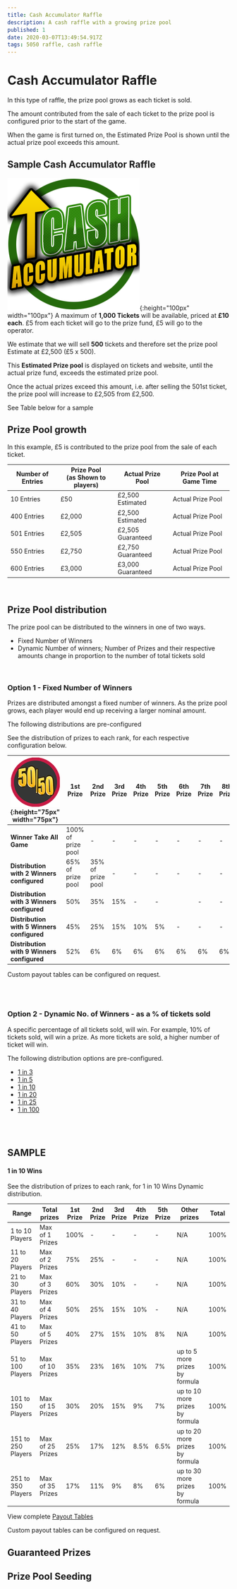 ```yaml
---
title: Cash Accumulator Raffle
description: A cash raffle with a growing prize pool
published: 1
date: 2020-03-07T13:49:54.917Z
tags: 5050 raffle, cash raffle
---
```



# Cash Accumulator Raffle

In this type of raffle, the prize pool grows as each ticket is sold.

The amount contributed from the sale of each ticket to the prize pool is configured prior to the start of the game. 

When the game is first turned on, the Estimated Prize Pool is shown until the actual prize pool exceeds this amount.  

## Sample Cash Accumulator Raffle

![cash-accumulator-raffle2.png](/cash-accumulator-raffle2.png){:height="100px" width="100px"}
A maximum of **1,000 Tickets** will be available, priced at **£10 each**. 
£5 from each ticket will go to the prize fund, £5 will go to the operator.

We estimate that we will sell **500** tickets and therefore set the prize pool Estimate at £2,500 (£5 x 500).

This **Estimated Prize pool** is displayed on tickets and website, until the actual prize fund, exceeds the estimated prize pool.

Once the actual prizes exceed this amount, i.e. after selling the 501st ticket, the prize pool will increase to £2,505 from £2,500. 

See Table below for a sample

## Prize Pool growth

In this example, £5 is contributed to the prize pool from the sale of each ticket.

| Number of Entries       | Prize Pool <BR>(as Shown to players)  | Actual Prize Pool                             | Prize Pool at Game Time        |                  
|---------------|---------|----------------------------------|-----------------------|
| 10 Entries    | £50 |      £2,500 Estimated              | Actual Prize Pool           |           
| 400 Entries     | £2,000  | £2,500 Estimated                | Actual Prize Pool              |        
| 501 Entries      | £2,505     | £2,505 Guaranteed                        | Actual Prize Pool      |    
| 550 Entries      | £2,750     | £2,750 Guaranteed                        | Actual Prize Pool      |      
| 600 Entries      | £3,000    | £3,000 Guaranteed                        | Actual Prize Pool  |

<BR>

## Prize Pool distribution

The prize pool can be distributed to the winners in one of two ways. 
  
- Fixed Number of Winners
- Dynamic Number of winners; Number of Prizes and their respective amounts change in proportion to the number of total tickets sold

<BR>
  
    
### Option 1 - Fixed Number of Winners
  
Prizes are distributed amongst a fixed number of winners. 
As the prize pool grows, each player would end up receiving a larger nominal amount.
  
The following distributions are pre-configured
   
 See the distribution of prizes to each rank, for each respective configuration below.

| ![50-50small.png](/50-50small.png "Cash Raffle"){:height="75px" width="75px"}   | 1st <BR>Prize | 2nd <BR>Prize| 3rd<BR>Prize |   4th<BR>Prize | 5th<BR>Prize | 6th<BR>Prize | 7th<BR>Prize | 8th<BR>Prize | 9th<BR>Prize |                 
|---------------|---------|---------------|-----------------------|-----------------------|---| ---| ---| ---| ---|
|**Winner Take All Game** | 100%<BR>of prize pool | - | - | -|- |-|- |- |- | 
|**Distribution with 2 Winners configured** | 65%<BR>of prize pool | 35%<BR>of prize pool | - |- | -|-| -| -| -| 
|**Distribution with 3 Winners configured**| 50% | 35% | 15% |- | -|| -| -| -| 
|**Distribution with 5 Winners configured**| 45% | 25% |15%  |10% | 5%|-| -| -| -|
|**Distribution with 9 Winners configured**| 52% | 6% | 6% |6% | 6%|6%| 6%| 6%| 6%| 
 
Custom payout tables can be configured on request.
  

<BR>
 <BR>
   
### Option 2 - Dynamic No. of Winners - as a % of tickets sold
A specific percentage of all tickets sold, will win. For example, 10% of tickets sold, will win a prize.
As more tickets are sold, a higher number of ticket will win.
   
The following distribution options are pre-configured.

- [1 in 3](/en/administration/games/payout-tables/dynamic-1in3)
- [1 in 5](/en/administration/games/payout-tables/dynamic-1in5)
- [1 in 10](/en/administration/games/payout-tables/dynamic-1in10) 
- [1 in 20](/en/administration/games/payout-tables/dynamic-1in20)
- [1 in 25](/en/administration/games/payout-tables/dynamic-1in25)
- [1 in 100](/en/administration/games/payout-tables/dynamic-1in100)

<BR><BR>

 ## SAMPLE
 #### 1 in 10 Wins  
 See the distribution of prizes to each rank, for 1 in 10 Wins Dynamic distribution.
   

|Range|Total prizes|1st<Br>Prize|2nd<Br>Prize|3rd<Br>Prize|4th<Br>Prize|5th<Br>Prize|Other prizes|Total|
   |--|--|--|--|--|--|--|--|--|
|1 to 10 Players|Max of 1 Prizes|100%|-|-|-|-|N/A|100%|
|11 to 20 Players|Max of 2 Prizes|75%|25%|-|-|-|N/A|100%|
|21 to 30 Players|Max of 3 Prizes|60%|30%|10%|-|-|N/A|100%|
|31 to 40 Players|Max of 4 Prizes|50%|25%|15%|10%|-|N/A|100%|
|41 to 50 Players|Max of 5 Prizes|40%|27%|15%|10%|8%|N/A|100%|
|51 to 100 Players|Max of 10 Prizes|35%|23%|16%|10%|7%|up to 5 more prizes by formula|100%|
|101 to 150 Players|Max of 15 Prizes|30%|20%|15%|9%|7%|up to 10 more prizes by formula|100%|
|151 to 250 Players|Max of 25 Prizes|25%|17%|12%|8.5%|6.5%|up to 20 more prizes by formula|100%|
|251 to 350 Players|Max of 35 Prizes|17%|11%|9%|8%|6%|up to 30 more prizes by formula|100%|

View complete [Payout Tables](https://docs.bonoboplc.com/administration/games/payout-tables) 
   
   
Custom payout tables can be configured on request.
   
## Guaranteed Prizes
   
   
   ## Prize Pool Seeding
   
